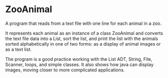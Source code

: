 # ZooAnimal
A program that reads from a text file with one line for each animal in a zoo.


It represents each animal as an instance of a class ZooAnimal and converts the text file data into a List<ZooAnimal>, sort the list, and print the list with the animals sorted alphabetically in one of two forms: as a display of animal images or as a text list.


The program is a good practice working with the List ADT, String, File, Scanner, loops, and simple classes. It also shows how java can display images, moving closer to more complicated applications.
